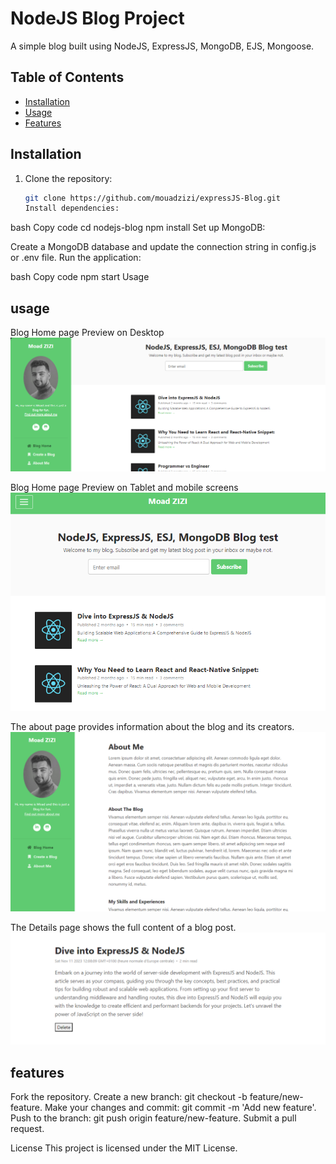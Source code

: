 # NodeJS Blog Project

A simple blog built using NodeJS, ExpressJS, MongoDB, EJS, Mongoose.

## Table of Contents

- [Installation](#installation)
- [Usage](#usage)
- [Features](#features)

## Installation

1. Clone the repository:

   ```bash
   git clone https://github.com/mouadzizi/expressJS-Blog.git
   Install dependencies:
   ```

bash
Copy code
cd nodejs-blog
npm install
Set up MongoDB:

Create a MongoDB database and update the connection string in config.js or .env file.
Run the application:

bash
Copy code
npm start
Usage

## usage

Blog Home page Preview on Desktop
![Blog Preview](./public/cover1.png)

Blog Home page Preview on Tablet and mobile screens
![Blog Preview Mobile](./public/cover2.png)

The about page provides information about the blog and its creators.
![About page Preview](./public/aboutPage.png)

The Details page shows the full content of a blog post.
![Blog Details page preview](./public/detailPage.png)

## features
Fork the repository.
Create a new branch: git checkout -b feature/new-feature.
Make your changes and commit: git commit -m 'Add new feature'.
Push to the branch: git push origin feature/new-feature.
Submit a pull request.

License
This project is licensed under the MIT License.

